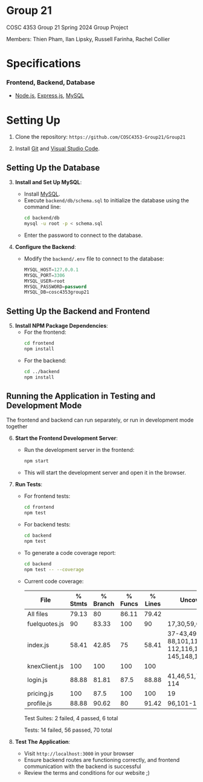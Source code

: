 # Group 21
COSC 4353 Group 21 Spring 2024 Group Project

Members: Thien Pham, Ilan Lipsky, Russell Farinha, Rachel Collier

# Specifications

### Frontend, Backend, Database
- [Node.js](https://nodejs.org/en), [Express.js](https://expressjs.com), [MySQL](https://www.mysql.com)

# Setting Up

1. Clone the repository: `https://github.com/COSC4353-Group21/Group21`

2. Install [Git](https://git-scm.com/) and [Visual Studio Code](https://code.visualstudio.com/download).

## Setting Up the Database

3. **Install and Set Up MySQL**:
   - Install [MySQL](https://www.mysql.com).
   - Execute `backend/db/schema.sql` to initialize the database using the command line:
     ```bash
     cd backend/db
     mysql -u root -p < schema.sql
     ```
   - Enter the password to connect to the database.

4. **Configure the Backend**:
   - Modify the `backend/.env` file to connect to the database:
     ```sql
     MYSQL_HOST=127.0.0.1
     MYSQL_PORT=3306
     MYSQL_USER=root
     MYSQL_PASSWORD=password
     MYSQL_DB=cosc4353group21
     ```

## Setting Up the Backend and Frontend

5. **Install NPM Package Dependencies**:
   - For the frontend:
     ```bash
     cd frontend
     npm install
     ```
   - For the backend:
     ```bash
     cd ../backend
     npm install
     ```

## Running the Application in Testing and Development Mode

  The frontend and backend can run separately, or run in development mode together

6. **Start the Frontend Development Server**:
   - Run the development server in the frontend:
     ```bash
     npm start
     ```
   - This will start the development server and open it in the browser.

7. **Run Tests**:
   - For frontend tests:
     ```bash
     cd frontend
     npm test
     ```
   - For backend tests:
     ```bash
     cd backend
     npm test
     ```
   - To generate a code coverage report:
     ```bash
     cd backend
     npm test -- --coverage
     ```
   - Current code coverage:

     | File          | % Stmts | % Branch | % Funcs | % Lines | Uncovered Line #s                                                
     |---------------|---------|----------|---------|---------|-------------------------------------------------------------------
     | All files     | 79.13   | 80       | 86.11   | 79.42   |                                                                   
     | fuelquotes.js | 90      | 83.33    | 100     | 90      | 17,30,59,63                                                       
     | index.js      | 58.41   | 42.85    | 75      | 58.41   | 37-43,49-65,72-88,101,111-112,116,122,134,144-145,148,157,173-176 
     | knexClient.js | 100     | 100      | 100     | 100     |                                                                   
     | login.js      | 88.88   | 81.81    | 87.5    | 88.88   | 41,46,51,74,104,108,113-114                                       
     | pricing.js    | 100     | 87.5     | 100     | 100     | 19                                                                
     | profile.js    | 88.88   | 90.62    | 80      | 91.42   | 96,101-105                                                        
      
      Test Suites: 2 failed, 4 passed, 6 total

      Tests: 14 failed, 56 passed, 70 total

8. **Test The Application**:
   - Visit `http://localhost:3000` in your browser
   - Ensure backend routes are functioning correctly, and frontend communication with the backend is successful
   - Review the terms and conditions for our website ;)
